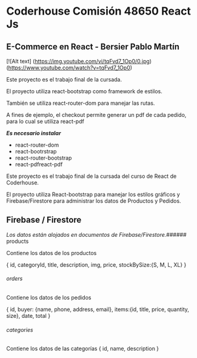 # Coderhouse Comisión 48650 React Js

## E-Commerce en React - Bersier Pablo Martín

[![Alt text]
(https://img.youtube.com/vi/tqFvd7_1Op0/0.jpg)
(https://www.youtube.com/watch?v=tqFvd7_1Op0)

Este proyecto es el trabajo final de la cursada.

El proyecto utiliza react-bootstrap como framework de estilos.

También se utiliza react-router-dom para manejar las rutas.

A fines de ejemplo, el checkout permite generar un pdf de cada pedido, para lo cual se utiliza react-pdf

***Es necesario instalar***

* react-router-dom
* react-bootrstrap
* react-router-bootstrap
* react-pdfreact-pdf

Este proyecto es el trabajo final de la cursada del curso de React de Coderhouse.

El proyecto utiliza React-bootstrap para manejar los estilos gráficos y Firebase/Firestore para administrar los datos de Productos y Pedidos.

## Firebase / Firestore

*Los datos están alojados en documentos de Firebase/Firestore.*###### products

Contiene los datos de los productos

{ id, categoryId, title, description, img, price, stockBySize:{S, M, L, XL} }

###### orders

Contiene los datos de los pedidos

{ id, buyer: {name, phone, address, email}, items:{id, title, price, quantity, size}, date, total }

###### categories

Contiene los datos de las categorías { id, name, description }
